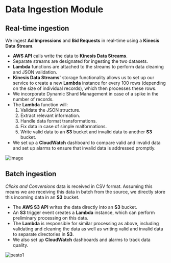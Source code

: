 # Data Ingestion Module

## Real-time ingestion

We ingest **Ad Impressions** and **Bid Requests** in real-time using a **Kinesis Data Stream**.

- **AWS API** calls write the data to **Kinesis Data Streams**.
- Separate streams are designated for ingesting the two datasets.
- **Lambda** functions are attached to the streams to perform data cleaning and JSON validation.
- **Kinesis Data Streams'** storage functionality allows us to set up our service to create a new **Lambda** instance for every 100 rows (depending on the size of individual records), which then processes these rows.
- We incorporate Dynamic Shard Management in case of a spike in the number of records.
- The **Lambda** function will:
  1. Validate the JSON structure.
  2. Extract relevant information.
  3. Handle data format transformations.
  4. Fix data in case of simple malformations.
  5. Write valid data to an **S3** bucket and invalid data to another **S3** bucket.
- We set up a **CloudWatch** dashboard to compare valid and invalid data and set up alarms to ensure that invalid data is addressed promptly.

![image](https://github.com/bhaktavar/pesto-take-home/assets/43117589/91bc6bc7-464f-45f6-894e-632ec3a029dd)

## Batch ingestion

*Clicks and Conversions* data is received in CSV format. Assuming this means we are receiving this data in batch from the source, we directly store this incoming data in an **S3** bucket.

- The **AWS S3 API** writes the data directly into an **S3** bucket.
- An **S3** trigger event creates a **Lambda** instance, which can perform preliminary processing on this data.
- The **Lambda** is responsible for similar processing as above, including validating and cleaning the data as well as writing valid and invalid data to separate directories in **S3**.
- We also set up **CloudWatch** dashboards and alarms to track data quality.

![pesto1](https://github.com/bhaktavar/pesto-take-home/assets/43117589/406b2ddd-ddb4-4867-9e8c-7046a6bc23ca)


